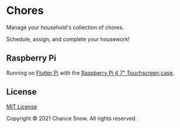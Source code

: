 # Chores

Manage your household's collection of chores.

Schedule, assign, and complete your housework!

<!-- TODO: Add a screenshot/GIF -->

<!-- TODO: Add "Get it on" Android/iOS call to action -->
<!-- TODO: Add "Get it on" Raspberry Pi -->

## Raspberry Pi

Running on [Flutter Pi](https://github.com/ardera/flutter-pi) with the [Raspberry Pi 4 7" Touchscreen case](https://www.adafruit.com/product/4951).

## License

[MIT License](http://opensource.org/licenses/MIT)

Copyright &copy; 2021 Chance Snow. All rights reserved.
